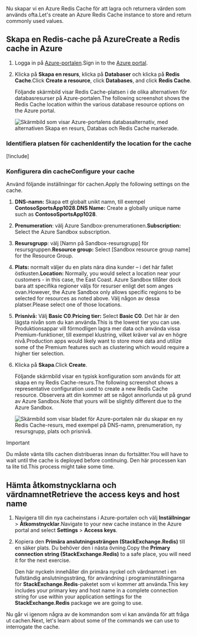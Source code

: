 <span data-ttu-id="901b6-101">Nu skapar vi en Azure Redis Cache för att lagra och returnera värden som används ofta.</span><span class="sxs-lookup"><span data-stu-id="901b6-101">Let's create an Azure Redis Cache instance to store and return commonly used values.</span></span>

<!-- TODO: do we need to activate the sandbox here? -->

## <a name="create-a-redis-cache-in-azure"></a><span data-ttu-id="901b6-102">Skapa en Redis-cache på Azure</span><span class="sxs-lookup"><span data-stu-id="901b6-102">Create a Redis cache in Azure</span></span>

1. <span data-ttu-id="901b6-103">Logga in på [Azure-portalen](https://portal.azure.com?azure-portal=true).</span><span class="sxs-lookup"><span data-stu-id="901b6-103">Sign in to the [Azure portal](https://portal.azure.com?azure-portal=true).</span></span>

1. <span data-ttu-id="901b6-104">Klicka på **Skapa en resurs**, klicka på **Databaser** och klicka på **Redis Cache**.</span><span class="sxs-lookup"><span data-stu-id="901b6-104">Click **Create a resource**, click **Databases**, and click **Redis Cache**.</span></span>

    <span data-ttu-id="901b6-105">Följande skärmbild visar Redis Cache-platsen i de olika alternativen för databasresurser på Azure-portalen.</span><span class="sxs-lookup"><span data-stu-id="901b6-105">The following screenshot shows the Redis Cache location within the various database resource options on the Azure portal.</span></span>

    ![Skärmbild som visar Azure-portalens databasalternativ, med alternativen Skapa en resurs, Databas och Redis Cache markerade.](../media/4-create-a-cache-1.png)

### <a name="identify-the-location-for-the-cache"></a><span data-ttu-id="901b6-107">Identifiera platsen för cachen</span><span class="sxs-lookup"><span data-stu-id="901b6-107">Identify the location for the cache</span></span>

<!-- Resource selection -->
[!include[](../../../includes/azure-sandbox-regions-first-mention-note.md)]

### <a name="configure-your-cache"></a><span data-ttu-id="901b6-108">Konfigurera din cache</span><span class="sxs-lookup"><span data-stu-id="901b6-108">Configure your cache</span></span>

<span data-ttu-id="901b6-109">Använd följande inställningar för cachen.</span><span class="sxs-lookup"><span data-stu-id="901b6-109">Apply the following settings on the cache.</span></span>

1. <span data-ttu-id="901b6-110">**DNS-namn:** Skapa ett globalt unikt namn, till exempel **ContosoSportsApp1028**.</span><span class="sxs-lookup"><span data-stu-id="901b6-110">**DNS Name:** Create a globally unique name such as **ContosoSportsApp1028**.</span></span>

1. <span data-ttu-id="901b6-111">**Prenumeration**: välj Azure Sandbox-prenumerationen.</span><span class="sxs-lookup"><span data-stu-id="901b6-111">**Subscription:** Select the Azure Sandbox subscription.</span></span>

1. <span data-ttu-id="901b6-112">**Resursgrupp**: välj <rgn>[Namn på Sandbox-resursgrupp]</rgn> för resursgruppen.</span><span class="sxs-lookup"><span data-stu-id="901b6-112">**Resource group:** Select <rgn>[Sandbox resource group name]</rgn> for the Resource Group.</span></span>

1. <span data-ttu-id="901b6-113">**Plats:** normalt väljer du en plats nära dina kunder – i det här fallet östkusten.</span><span class="sxs-lookup"><span data-stu-id="901b6-113">**Location:** Normally, you would select a location near your customers - in this case, the East Coast.</span></span> <span data-ttu-id="901b6-114">Azure Sandbox tillåter dock bara att specifika regioner väljs för resurser enligt det som anges ovan.</span><span class="sxs-lookup"><span data-stu-id="901b6-114">However, the Azure Sandbox only allows specific regions to be selected for resources as noted above.</span></span> <span data-ttu-id="901b6-115">Välj någon av dessa platser.</span><span class="sxs-lookup"><span data-stu-id="901b6-115">Please select one of those locations.</span></span>

1. <span data-ttu-id="901b6-116">**Prisnivå:** Välj **Basic C0**.</span><span class="sxs-lookup"><span data-stu-id="901b6-116">**Pricing tier:** Select **Basic C0**.</span></span> <span data-ttu-id="901b6-117">Det här är den lägsta nivån som du kan använda.</span><span class="sxs-lookup"><span data-stu-id="901b6-117">This is the lowest tier you can use.</span></span> <span data-ttu-id="901b6-118">Produktionsappar vill förmodligen lagra mer data och använda vissa Premium-funktioner, till exempel klustring, vilket kräver val av en högre nivå.</span><span class="sxs-lookup"><span data-stu-id="901b6-118">Production apps would likely want to store more data and utilize some of the Premium features such as clustering which would require a higher tier selection.</span></span>

1. <span data-ttu-id="901b6-119">Klicka på **Skapa**.</span><span class="sxs-lookup"><span data-stu-id="901b6-119">Click **Create**.</span></span>

    <span data-ttu-id="901b6-120">Följande skärmbild visar en typisk konfiguration som används för att skapa en ny Redis Cache-resurs.</span><span class="sxs-lookup"><span data-stu-id="901b6-120">The following screenshot shows a representative configuration used to create a new Redis Cache resource.</span></span> <span data-ttu-id="901b6-121">Observera att din kommer att se något annorlunda ut på grund av Azure Sandbox.</span><span class="sxs-lookup"><span data-stu-id="901b6-121">Note that yours will be slightly different due to the Azure Sandbox.</span></span>

    ![Skärmbild som visar bladet för Azure-portalen när du skapar en ny Redis Cache-resurs, med exempel på DNS-namn, prenumeration, ny resursgrupp, plats och prisnivå.](../media/4-create-a-cache-2.png)

> [!IMPORTANT]
> <span data-ttu-id="901b6-123">Du måste vänta tills cachen distribueras innan du fortsätter.</span><span class="sxs-lookup"><span data-stu-id="901b6-123">You will have to wait until the cache is deployed before continuing.</span></span> <span data-ttu-id="901b6-124">Den här processen kan ta lite tid.</span><span class="sxs-lookup"><span data-stu-id="901b6-124">This process might take some time.</span></span>

## <a name="retrieve-the-access-keys-and-host-name"></a><span data-ttu-id="901b6-125">Hämta åtkomstnycklarna och värdnamnet</span><span class="sxs-lookup"><span data-stu-id="901b6-125">Retrieve the access keys and host name</span></span>

1. <span data-ttu-id="901b6-126">Navigera till din nya cacheinstans i Azure-portalen och välj **Inställningar** > **Åtkomstnycklar**.</span><span class="sxs-lookup"><span data-stu-id="901b6-126">Navigate to your new cache instance in the Azure portal and select **Settings** > **Access keys**.</span></span> 

1. <span data-ttu-id="901b6-127">Kopiera den **Primära anslutningssträngen (StackExchange.Redis)** till en säker plats. Du behöver den i nästa övning.</span><span class="sxs-lookup"><span data-stu-id="901b6-127">Copy the **Primary connection string (StackExchange.Redis)** to a safe place, you will need it for the next exercise.</span></span>

    <span data-ttu-id="901b6-128">Den här nyckeln innehåller din primära nyckel och värdnamnet i en fullständig anslutningssträng, för användning i programinställningarna för **StackExchange.Redis**-paketet som vi kommer att använda.</span><span class="sxs-lookup"><span data-stu-id="901b6-128">This key includes your primary key and host name in a complete connection string for use within your application settings for the **StackExchange.Redis** package we are going to use.</span></span>

<span data-ttu-id="901b6-129">Nu går vi igenom några av de kommandon som vi kan använda för att fråga ut cachen.</span><span class="sxs-lookup"><span data-stu-id="901b6-129">Next, let's learn about some of the commands we can use to interrogate the cache.</span></span>